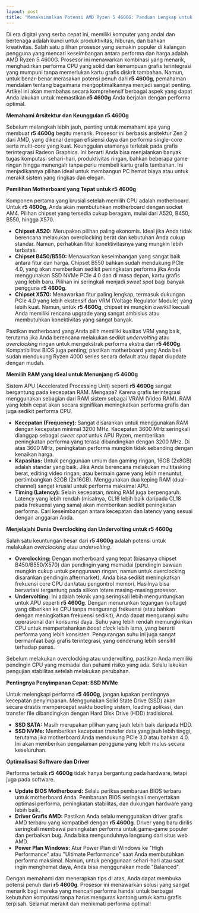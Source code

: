 ```yaml
---
layout: post
title: "Memaksimalkan Potensi AMD Ryzen 5 4600G: Panduan Lengkap untuk Performa Optimal"
---
```


Di era digital yang serba cepat ini, memiliki komputer yang andal dan bertenaga adalah kunci untuk produktivitas, hiburan, dan bahkan kreativitas. Salah satu pilihan prosesor yang semakin populer di kalangan pengguna yang mencari keseimbangan antara performa dan harga adalah AMD Ryzen 5 4600G. Prosesor ini menawarkan kombinasi yang menarik, menghadirkan performa CPU yang solid dan kemampuan grafis terintegrasi yang mumpuni tanpa memerlukan kartu grafis diskrit tambahan. Namun, untuk benar-benar merasakan potensi penuh dari **r5 4600g**, pemahaman mendalam tentang bagaimana mengoptimalkannya menjadi sangat penting. Artikel ini akan membahas secara komprehensif berbagai aspek yang dapat Anda lakukan untuk memastikan **r5 4600g** Anda berjalan dengan performa optimal.

**Memahami Arsitektur dan Keunggulan r5 4600g**

Sebelum melangkah lebih jauh, penting untuk memahami apa yang membuat **r5 4600g** begitu menarik. Prosesor ini berbasis arsitektur Zen 2 dari AMD, yang dikenal dengan efisiensi daya dan performa single-core serta multi-core yang kuat. Keunggulan utamanya terletak pada grafis terintegrasi Radeon Graphics. Ini berarti Anda bisa menjalankan banyak tugas komputasi sehari-hari, produktivitas ringan, bahkan beberapa game ringan hingga menengah tanpa perlu membeli kartu grafis tambahan. Ini menjadikannya pilihan ideal untuk membangun PC hemat biaya atau untuk merakit sistem yang ringkas dan elegan.

**Pemilihan Motherboard yang Tepat untuk r5 4600g**

Komponen pertama yang krusial setelah memilih CPU adalah motherboard. Untuk **r5 4600g**, Anda akan membutuhkan motherboard dengan socket AM4. Pilihan chipset yang tersedia cukup beragam, mulai dari A520, B450, B550, hingga X570.

*   **Chipset A520:** Merupakan pilihan paling ekonomis. Ideal jika Anda tidak berencana melakukan overclocking berat dan kebutuhan Anda cukup standar. Namun, perhatikan fitur konektivitasnya yang mungkin lebih terbatas.
*   **Chipset B450/B550:** Menawarkan keseimbangan yang sangat baik antara fitur dan harga. Chipset B550 bahkan sudah mendukung PCIe 4.0, yang akan memberikan sedikit peningkatan performa jika Anda menggunakan SSD NVMe PCIe 4.0 dan di masa depan, kartu grafis yang lebih baru. Pilihan ini seringkali menjadi *sweet spot* bagi banyak pengguna **r5 4600g**.
*   **Chipset X570:** Menawarkan fitur paling lengkap, termasuk dukungan PCIe 4.0 yang lebih ekstensif dan VRM (Voltage Regulator Module) yang lebih kuat. Namun, untuk **r5 4600g**, chipset ini mungkin *overkill* kecuali Anda memiliki rencana upgrade yang sangat ambisius atau membutuhkan konektivitas yang sangat banyak.

Pastikan motherboard yang Anda pilih memiliki kualitas VRM yang baik, terutama jika Anda berencana melakukan sedikit *undervolting* atau *overclocking* ringan untuk mengekstrak performa ekstra dari **r5 4600g**. Kompatibilitas BIOS juga penting; pastikan motherboard yang Anda beli sudah mendukung Ryzen 4000 series secara default atau dapat diupdate dengan mudah.

**Memilih RAM yang Ideal untuk Menunjang r5 4600g**

Sistem APU (Accelerated Processing Unit) seperti **r5 4600g** sangat bergantung pada kecepatan RAM. Mengapa? Karena grafis terintegrasi menggunakan sebagian dari RAM sistem sebagai VRAM (Video RAM). RAM yang lebih cepat akan secara signifikan meningkatkan performa grafis dan juga sedikit performa CPU.

*   **Kecepatan (Frequency):** Sangat disarankan untuk menggunakan RAM dengan kecepatan minimal 3200 MHz. Kecepatan 3600 MHz seringkali dianggap sebagai *sweet spot* untuk APU Ryzen, memberikan peningkatan performa yang terasa dibandingkan dengan 3200 MHz. Di atas 3600 MHz, peningkatan performa mungkin tidak sebanding dengan kenaikan harga.
*   **Kapasitas:** Untuk penggunaan umum dan gaming ringan, 16GB (2x8GB) adalah standar yang baik. Jika Anda berencana melakukan multitasking berat, editing video ringan, atau bermain game yang lebih menuntut, pertimbangkan 32GB (2x16GB). Menggunakan dua keping RAM (dual-channel) sangat krusial untuk performa maksimal APU.
*   **Timing (Latency):** Selain kecepatan, *timing* RAM juga berpengaruh. Latency yang lebih rendah (misalnya, CL16 lebih baik daripada CL18 pada frekuensi yang sama) akan memberikan sedikit peningkatan performa. Cari keseimbangan antara kecepatan dan latency yang sesuai dengan anggaran Anda.

**Menjelajahi Dunia Overclocking dan Undervolting untuk r5 4600g**

Salah satu keuntungan besar dari **r5 4600g** adalah potensi untuk melakukan *overclocking* atau *undervolting*.

*   **Overclocking:** Dengan motherboard yang tepat (biasanya chipset B450/B550/X570) dan pendingin yang memadai (pendingin bawaan mungkin cukup untuk penggunaan ringan, namun untuk overclocking disarankan pendingin aftermarket), Anda bisa sedikit meningkatkan frekuensi core CPU dan/atau pengontrol memori. Hasilnya bisa bervariasi tergantung pada silikon lotere masing-masing prosesor.
*   **Undervolting:** Ini adalah teknik yang seringkali lebih menguntungkan untuk APU seperti **r5 4600g**. Dengan menurunkan tegangan (voltage) yang diberikan ke CPU tanpa mengurangi frekuensi (atau bahkan dengan meningkatkan frekuensi sedikit), Anda dapat mengurangi suhu operasional dan konsumsi daya. Suhu yang lebih rendah memungkinkan CPU untuk mempertahankan *boost clock* lebih lama, yang berarti performa yang lebih konsisten. Pengurangan suhu ini juga sangat bermanfaat bagi grafis terintegrasi, yang cenderung lebih sensitif terhadap panas.

Sebelum melakukan overclocking atau undervolting, pastikan Anda memiliki pendingin CPU yang memadai dan pahami risiko yang ada. Selalu lakukan pengujian stabilitas setelah melakukan perubahan.

**Pentingnya Penyimpanan Cepat: SSD NVMe**

Untuk melengkapi performa **r5 4600g**, jangan lupakan pentingnya kecepatan penyimpanan. Menggunakan Solid State Drive (SSD) akan secara drastis mempercepat waktu booting sistem, loading aplikasi, dan transfer file dibandingkan dengan Hard Disk Drive (HDD) tradisional.

*   **SSD SATA:** Masih merupakan pilihan yang jauh lebih baik daripada HDD.
*   **SSD NVMe:** Memberikan kecepatan transfer data yang jauh lebih tinggi, terutama jika motherboard Anda mendukung PCIe 3.0 atau bahkan 4.0. Ini akan memberikan pengalaman pengguna yang lebih mulus secara keseluruhan.

**Optimalisasi Software dan Driver**

Performa terbaik **r5 4600g** tidak hanya bergantung pada hardware, tetapi juga pada software.

*   **Update BIOS Motherboard:** Selalu periksa pembaruan BIOS terbaru untuk motherboard Anda. Pembaruan BIOS seringkali menyertakan optimasi performa, peningkatan stabilitas, dan dukungan hardware yang lebih baik.
*   **Driver Grafis AMD:** Pastikan Anda selalu menggunakan driver grafis AMD terbaru yang kompatibel dengan **r5 4600g**. Driver yang baru dirilis seringkali membawa peningkatan performa untuk game-game populer dan perbaikan bug. Anda bisa mengunduhnya langsung dari situs web AMD.
*   **Power Plan Windows:** Atur Power Plan di Windows ke "High Performance" atau "Ultimate Performance" saat Anda membutuhkan performa maksimal. Namun, untuk penggunaan sehari-hari atau saat ingin menghemat daya, Anda bisa menggunakan mode "Balanced".

Dengan memahami dan menerapkan tips di atas, Anda dapat membuka potensi penuh dari **r5 4600g**. Prosesor ini menawarkan solusi yang sangat menarik bagi mereka yang mencari performa handal untuk berbagai kebutuhan komputasi tanpa harus menguras kantong untuk kartu grafis terpisah. Selamat merakit dan menikmati performa optimal!
